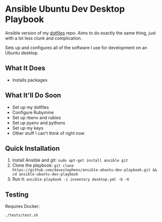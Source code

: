 # Ansible Ubuntu Dev Desktop Playbook

Ansible version of my [dotfiles](https://github.com/davestephens/dotfiles) repo. Aims to do exactly the same thing, 
just with a lot less clunk and complication. 

Sets up and configures all of the software I use for development on an Ubuntu desktop.

## What It Does
- Installs packages

## What It'll Do Soon
- Set up my dotfiles
- Configure Rubymine
- Set up rbenv and rubies
- Set up pyenv and pythons
- Set up my keys
- Other stuff I can't think of right now

## Quick Installation
1. Install Ansible and git: `sudo apt-get install ansible git`
2. Clone the playbook: `git clone https://github.com/davestephens/ansible-ubuntu-dev-playbook.git && cd ansible-ubuntu-dev-playbook`
3. Run it: `ansible-playbook -i inventory desktop.yml -b -K`

## Testing 
Requires Docker:

```
./tests/test.sh
```